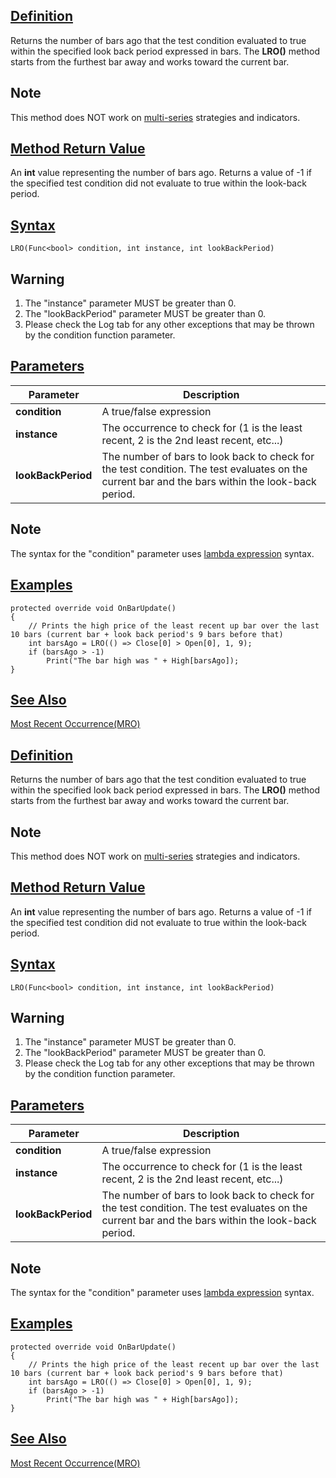 ## [Definition](https://developer.ninjatrader.com/docs/desktop/least_recent_occurrence_lro\#definition)

Returns the number of bars ago that the test condition evaluated to true within the specified look back period expressed in bars. The **LRO()** method starts from the furthest bar away and works toward the current bar.

## Note

This method does NOT work on [multi-series](https://developer.ninjatrader.com/docs/desktop/multi_time_frame_instruments) strategies and indicators.

## [Method Return Value](https://developer.ninjatrader.com/docs/desktop/least_recent_occurrence_lro\#method-return-value)

An **int** value representing the number of bars ago. Returns a value of -1 if the specified test condition did not evaluate to true within the look-back period.

## [Syntax](https://developer.ninjatrader.com/docs/desktop/least_recent_occurrence_lro\#syntax)

`LRO(Func<bool> condition, int instance, int lookBackPeriod)`

## Warning

1. The "instance" parameter MUST be greater than 0.
2. The "lookBackPeriod" parameter MUST be greater than 0.
3. Please check the Log tab for any other exceptions that may be thrown by the condition function parameter.

## [Parameters](https://developer.ninjatrader.com/docs/desktop/least_recent_occurrence_lro\#parameters)

| Parameter | Description |
| --- | --- |
| **condition** | A true/false expression |
| **instance** | The occurrence to check for (1 is the least recent, 2 is the 2nd least recent, etc...) |
| **lookBackPeriod** | The number of bars to look back to check for the test condition. The test evaluates on the current bar and the bars within the look-back period. |

## Note

The syntax for the "condition" parameter uses [lambda expression](http://msdn.microsoft.com/en-us/library/bb397687.aspx) syntax.

## [Examples](https://developer.ninjatrader.com/docs/desktop/least_recent_occurrence_lro\#examples)

```jsx-150469391 csharp
protected override void OnBarUpdate()
{
    // Prints the high price of the least recent up bar over the last 10 bars (current bar + look back period's 9 bars before that)
    int barsAgo = LRO(() => Close[0] > Open[0], 1, 9);
    if (barsAgo > -1)
        Print("The bar high was " + High[barsAgo]);
}

```

## [See Also](https://developer.ninjatrader.com/docs/desktop/least_recent_occurrence_lro\#see-also)

[Most Recent Occurrence(MRO)](https://developer.ninjatrader.com/docs/desktop/most_recent_occurrence_mro)

## [Definition](https://developer.ninjatrader.com/docs/desktop/least_recent_occurrence_lro\#definition)

Returns the number of bars ago that the test condition evaluated to true within the specified look back period expressed in bars. The **LRO()** method starts from the furthest bar away and works toward the current bar.

## Note

This method does NOT work on [multi-series](https://developer.ninjatrader.com/docs/desktop/multi_time_frame_instruments) strategies and indicators.

## [Method Return Value](https://developer.ninjatrader.com/docs/desktop/least_recent_occurrence_lro\#method-return-value)

An **int** value representing the number of bars ago. Returns a value of -1 if the specified test condition did not evaluate to true within the look-back period.

## [Syntax](https://developer.ninjatrader.com/docs/desktop/least_recent_occurrence_lro\#syntax)

`LRO(Func<bool> condition, int instance, int lookBackPeriod)`

## Warning

1. The "instance" parameter MUST be greater than 0.
2. The "lookBackPeriod" parameter MUST be greater than 0.
3. Please check the Log tab for any other exceptions that may be thrown by the condition function parameter.

## [Parameters](https://developer.ninjatrader.com/docs/desktop/least_recent_occurrence_lro\#parameters)

| Parameter | Description |
| --- | --- |
| **condition** | A true/false expression |
| **instance** | The occurrence to check for (1 is the least recent, 2 is the 2nd least recent, etc...) |
| **lookBackPeriod** | The number of bars to look back to check for the test condition. The test evaluates on the current bar and the bars within the look-back period. |

## Note

The syntax for the "condition" parameter uses [lambda expression](http://msdn.microsoft.com/en-us/library/bb397687.aspx) syntax.

## [Examples](https://developer.ninjatrader.com/docs/desktop/least_recent_occurrence_lro\#examples)

```jsx-150469391 csharp
protected override void OnBarUpdate()
{
    // Prints the high price of the least recent up bar over the last 10 bars (current bar + look back period's 9 bars before that)
    int barsAgo = LRO(() => Close[0] > Open[0], 1, 9);
    if (barsAgo > -1)
        Print("The bar high was " + High[barsAgo]);
}

```

## [See Also](https://developer.ninjatrader.com/docs/desktop/least_recent_occurrence_lro\#see-also)

[Most Recent Occurrence(MRO)](https://developer.ninjatrader.com/docs/desktop/most_recent_occurrence_mro)